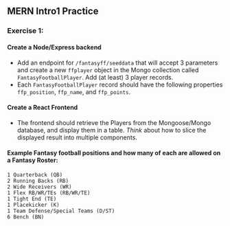 ## MERN Intro1 Practice

### Exercise 1:
#### Create a Node/Express backend
* Add an endpoint for ```/fantasyff/seeddata``` that will accept 3 parameters and create a new ```ffplayer``` object in the Mongo collection called ```FantasyFootballPlayer```. Add (at least) 3 player records. 
* Each ```FantasyFootballPlayer``` record should have the following properties ```ffp_position```, ```ffp_name```, and ```ffp_points```.

#### Create a React Frontend
* The frontend should retrieve the Players from the Mongoose/Mongo database, and display them in a table. *Think* about how to slice the displayed result into multiple components.

#### Example Fantasy football positions and how many of each are allowed on a Fantasy Roster:
```
1 Quarterback (QB)
2 Running Backs (RB)
2 Wide Receivers (WR)
1 Flex RB/WR/TEs (RB/WR/TE)
1 Tight End (TE)
1 Placekicker (K)
1 Team Defense/Special Teams (D/ST)
6 Bench (BN)
```

